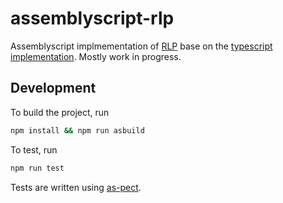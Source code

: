 # assemblyscript-rlp

Assemblyscript implmementation of [RLP](https://github.com/ethereum/wiki/wiki/RLP) base on the [typescript implementation](https://github.com/ethereumjs/rlp). Mostly work in progress.

## Development

To build the project, run 
```bash
npm install && npm run asbuild
```

To test, run
```bash
npm run test
```

Tests are written using [as-pect](https://github.com/jtenner/as-pect).

